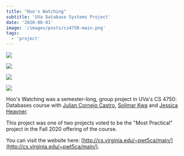 ```yaml
---
title: "Hoo's Watching"
subtitle: 'UVa Database Systems Project'
date: '2020-08-01'
image: '/images/posts/cs4750-main.png'
tags:
  - 'project'
---
```


![](/images/posts/cs4750-main.png)

![](/images/posts/cs4750-title.png)

![](/images/posts/cs4750-profile.png)

![](/images/posts/cs4750-friends.png)

Hoo's Watching was a semester-long, group project in UVa's CS 4750: Databases
course with [Julian Cornejo Castro](https://github.com/JCorn64),
[Solimar Kwa](https://github.com/swk3st) and
[Jessica Heavner](https://github.com/jessica-heavner).

This project was one of two projects voted to be the "Most Practical" project in
the Fall 2020 offering of the course.

You can visit the website here:
[http://cs.virginia.edu/~pwt5ca/main/](http://cs.virginia.edu/~pwt5ca/main/).
